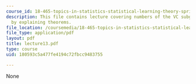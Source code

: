 ```yaml
---
course_id: 18-465-topics-in-statistics-statistical-learning-theory-spring-2007
description: This file contains lecture covering numbers of the VC subgraph classes
  by explaining theorems.
file_location: /coursemedia/18-465-topics-in-statistics-statistical-learning-theory-spring-2007/180593c5a477fe4194c72fbcc9483755_lecture13.pdf
file_type: application/pdf
layout: pdf
title: lecture13.pdf
type: course
uid: 180593c5a477fe4194c72fbcc9483755

---
```

None